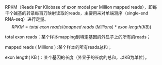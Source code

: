 RPKM（Reads Per Kilobase of exon model per Million mapped reads），即每千个碱基的转录每百万映射读取的reads，主要用来对单端测序（single-end RNA-seq）进行定量。
$$
RPKM= total~exon~reads/ (mapped~reads~(Millions) * exon~length(KB))
$$

total exon reads：某个样本mapping到特定基因的外显子上的所有的reads；

mapped reads ( Millions ) :某个样本的所有reads总和；

exon length( KB )：某个基因的长度（外显子的长度的总和，以KB为单位）。
